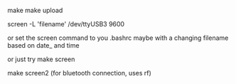 
make
make upload

screen -L 'filename' /dev/ttyUSB3 9600

or set the screen command to you .bashrc
maybe with a changing filename based on date_ and time

or just try
make screen

make screen2 (for bluetooth connection, uses rf)
